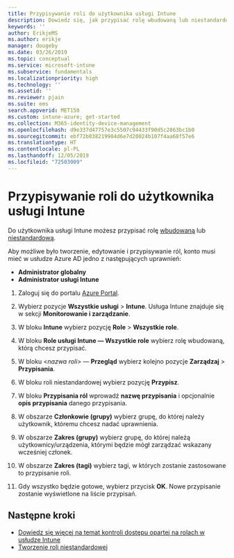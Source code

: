 ```yaml
---
title: Przypisywanie roli do użytkownika usługi Intune
description: Dowiedz się, jak przypisać rolę wbudowaną lub niestandardową do użytkownika w usłudze Microsoft Intune.
keywords: ''
author: ErikjeMS
ms.author: erikje
manager: dougeby
ms.date: 03/26/2019
ms.topic: conceptual
ms.service: microsoft-intune
ms.subservice: fundamentals
ms.localizationpriority: high
ms.technology: ''
ms.assetid: ''
ms.reviewer: pjain
ms.suite: ems
search.appverid: MET150
ms.custom: intune-azure; get-started
ms.collection: M365-identity-device-management
ms.openlocfilehash: d9e337d47757e3c5507c94433f90d5c2863bc1b0
ms.sourcegitcommit: ebf72b038219904d6e7d20024b107f4aa68f57e6
ms.translationtype: HT
ms.contentlocale: pl-PL
ms.lasthandoff: 12/05/2019
ms.locfileid: "72503009"
---
```

# <a name="assign-a-role-to-an-intune-user"></a>Przypisywanie roli do użytkownika usługi Intune

Do użytkownika usługi Intune możesz przypisać rolę [wbudowaną](role-based-access-control.md#built-in-roles) lub [niestandardową](create-custom-role.md).

Aby możliwe było tworzenie, edytowanie i przypisywanie ról, konto musi mieć w usłudze Azure AD jedno z następujących uprawnień:
- **Administrator globalny**
- **Administrator usługi Intune**

1. Zaloguj się do portalu [Azure Portal](https://portal.azure.com).

2. Wybierz pozycje **Wszystkie usługi** > **Intune**. Usługa Intune znajduje się w sekcji **Monitorowanie i zarządzanie**.

3. W bloku **Intune** wybierz pozycję **Role** > **Wszystkie role**.

4. W bloku **Role usługi Intune — Wszystkie role** wybierz rolę wbudowaną, którą chcesz przypisać.

5. W bloku <*nazwa roli*> — **Przegląd** wybierz kolejno pozycje **Zarządzaj** > **Przypisania**.

6. W bloku roli niestandardowej wybierz pozycję **Przypisz**.

7. W bloku **Przypisania ról** wprowadź **nazwę przypisania** i opcjonalnie **opis przypisania** danego przypisania.

8. W obszarze **Członkowie (grupy)** wybierz grupę, do której należy użytkownik, któremu chcesz nadać uprawnienia.

9. W obszarze **Zakres (grupy)** wybierz grupę, do której należą użytkownicy/urządzenia, którymi będzie mógł zarządzać wskazany wcześniej członek.

10. W obszarze **Zakres (tagi)** wybierz tagi, w których zostanie zastosowane to przypisanie roli.

11. Gdy wszystko będzie gotowe, wybierz przycisk **OK**. Nowe przypisanie zostanie wyświetlone na liście przypisań.


## <a name="next-steps"></a>Następne kroki
- [Dowiedz się więcej na temat kontroli dostępu opartej na rolach w usłudze Intune](role-based-access-control.md)
- [Tworzenie roli niestandardowej](create-custom-role.md)
